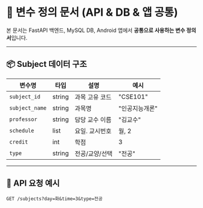 # 📘 변수 정의 문서 (API & DB & 앱 공통)

본 문서는 FastAPI 백엔드, MySQL DB, Android 앱에서 **공통으로 사용하는 변수 정의서**입니다.

---

## 📦 Subject 데이터 구조

| 변수명        | 타입   | 설명              | 예시           |
|--------------|--------|-------------------|----------------|
| `subject_id` | string | 과목 고유 코드     | "CSE101"       |
| `subject_name`       | string | 과목명            | "인공지능개론" |
| `professor`  | string | 담당 교수 이름     | "김교수"       |
| `schedule`       | list    | 요일. 교시번호          | 월, 2              |
| `credit`     | int    | 학점              | 3              |
| `type`       | string | 전공/교양/선택     | "전공"         |

---

## 📨 API 요청 예시

```http
GET /subjects?day=화&time=3&type=전공
